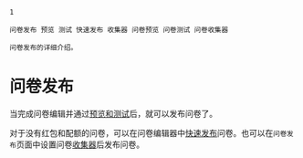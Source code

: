 ```index
1
```
```tag
问卷发布 预览 测试 快速发布 收集器 问卷预览 问卷测试 问卷收集器
```
```summary
问卷发布的详细介绍。
```
# 问卷发布
当完成问卷编辑并通过[预览和测试](../06preview/concept.md)后，就可以发布问卷了。

对于没有红包和配额的问卷，可以在问卷编辑器中[快速发布](./01quickPublish.md)问卷。也可以在`问卷发布`页面中设置问卷[收集器](./surveyCollector/01newCollector.md)后发布问卷。